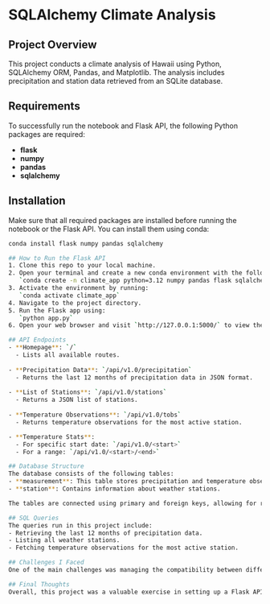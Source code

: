 # SQLAlchemy Climate Analysis

## Project Overview

This project conducts a climate analysis of Hawaii using Python, SQLAlchemy ORM, Pandas, and Matplotlib. The analysis includes precipitation and station data retrieved from an SQLite database.

## Requirements

To successfully run the notebook and Flask API, the following Python packages are required:
- **flask**
- **numpy**
- **pandas**
- **sqlalchemy**

## Installation

Make sure that all required packages are installed before running the notebook or the Flask API. You can install them using conda:

```bash
conda install flask numpy pandas sqlalchemy

## How to Run the Flask API
1. Clone this repo to your local machine.
2. Open your terminal and create a new conda environment with the following command:
   `conda create -n climate_app python=3.12 numpy pandas flask sqlalchemy`
3. Activate the environment by running:
   `conda activate climate_app`
4. Navigate to the project directory.
5. Run the Flask app using:
   `python app.py`
6. Open your web browser and visit `http://127.0.0.1:5000/` to view the available routes.

## API Endpoints
- **Homepage**: `/`
  - Lists all available routes.
  
- **Precipitation Data**: `/api/v1.0/precipitation`
  - Returns the last 12 months of precipitation data in JSON format.
  
- **List of Stations**: `/api/v1.0/stations`
  - Returns a JSON list of stations.
  
- **Temperature Observations**: `/api/v1.0/tobs`
  - Returns temperature observations for the most active station.

- **Temperature Stats**:
  - For specific start date: `/api/v1.0/<start>`
  - For a range: `/api/v1.0/<start>/<end>`

## Database Structure
The database consists of the following tables:
- **measurement**: This table stores precipitation and temperature observation data.
- **station**: Contains information about weather stations.

The tables are connected using primary and foreign keys, allowing for relational queries between precipitation and station data.

## SQL Queries
The queries run in this project include:
- Retrieving the last 12 months of precipitation data.
- Listing all weather stations.
- Fetching temperature observations for the most active station.

## Challenges I Faced
One of the main challenges was managing the compatibility between different package versions, especially with NumPy and Pandas. After some troubleshooting, I ensured that all packages were correctly installed in the conda environment before running the Flask app.

## Final Thoughts
Overall, this project was a valuable exercise in setting up a Flask API, using SQLAlchemy for database interactions, and performing data analysis with Pandas. 